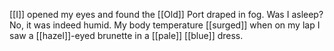 [[I]] opened my eyes and found the [[Old]] Port draped in fog. Was I asleep? No, it was indeed humid. My body temperature [[surged]] when on my lap I saw a [[hazel]]-eyed brunette in a [[pale]] [[blue]] dress.